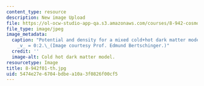 ```yaml
---
content_type: resource
description: New image Upload
file: https://ol-ocw-studio-app-qa.s3.amazonaws.com/courses/8-942-cosmology-fall-2001/5474e27e6704bdbea10a3f0826f00cf5_8-942f01-th.jpg
file_type: image/jpeg
image_metadata:
  caption: "Potential and density for a mixed cold+hot dark matter model with \u03A9\
    _v_ = 0:2.\_(Image courtesy Prof. Edmund Bertschinger.)"
  credit: ''
  image-alt: Cold hot dark matter model.
resourcetype: Image
title: 8-942f01-th.jpg
uid: 5474e27e-6704-bdbe-a10a-3f0826f00cf5
---
```

